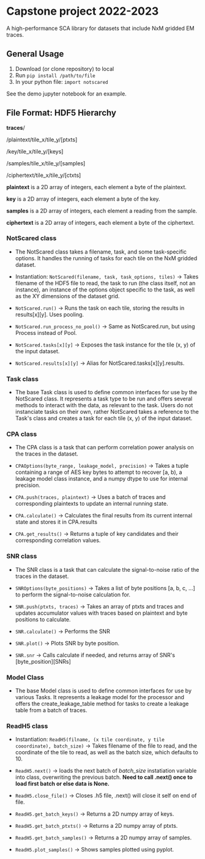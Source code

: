 # Capstone project 2022-2023

A high-performance SCA library for datasets that include NxM gridded EM traces.

## General Usage

1) Download (or clone repository) to local
2) Run `pip install /path/to/file`
3) In your python file: `import notscared`

See the demo jupyter notebook for an example.

## File Format: HDF5 Hierarchy

**traces**/

/plaintext/tile_x/tile_y/[ptxts]

/key/tile_x/tile_y/[keys]

/samples/tile_x/tile_y/[samples]

/ciphertext/tile_x/tile_y/[ctxts]

**plaintext** is a 2D array of integers, each element a byte of the plaintext.

**key** is a 2D array of integers, each element a byte of the key.

**samples** is a 2D array of integers, each element a reading from the sample.

**ciphertext** is a 2D array of integers, each element a byte of the ciphertext.

### NotScared class

- The NotScared class takes a filename, task, and some task-specific options. It handles the running of tasks for each tile on the NxM gridded dataset. 

- Instantiation: ```NotScared(filename, task, task_options, tiles)``` -> Takes filename of the HDF5 file to read, the task to run (the class itself, not an instance), an instance of the options object specific to the task, as well as the XY dimensions of the dataset grid.

- ```NotScared.run()``` -> Runs the task on each tile, storing the results in results[x][y]. Uses pooling.

- ```NotScared.run_process_no_pool()``` -> Same as NotScared.run, but using Process instead of Pool.

- ```NotScared.tasks[x][y]``` -> Exposes the task instance for the tile (x, y) of the input dataset.

- ```NotScared.results[x][y]``` -> Alias for NotScared.tasks[x][y].results.


### Task class

- The base Task class is used to define common interfaces for use by the NotScared class. It represents a task type to be run and offers several methods to interact with the data, as relevant to the task. Users do not instanciate tasks on their own, rather NotScared takes a reference to the Task's class and creates a task for each tile (x, y) of the input dataset.


### CPA class

- The CPA class is a task that can perform correlation power analysis on the traces in the dataset.

- ```CPAOptions(byte_range, leakage_model, precision)``` -> Takes a tuple containing a range of AES key bytes to attempt to recover [a, b), a leakage model class instance, and a numpy dtype to use for internal precision.

- ```CPA.push(traces, plaintext)``` -> Uses a batch of traces and corresponding plaintexts to update an internal running state.

- ```CPA.calculate()``` -> Calculates the final results from its current internal state and stores it in CPA.results

- ```CPA.get_results()``` -> Returns a tuple of key candidates and their corresponding correlation values.

### SNR class

- The SNR class is a task that can calculate the signal-to-noise ratio of the traces in the dataset.

- ```SNROptions(byte_positions)``` -> Takes a list of byte positions [a, b, c, ...] to perform the signal-to-noise calculation for.

- ```SNR.push(ptxts, traces)``` -> Takes an array of ptxts and traces and updates accumulator values with traces based on plaintext and byte positions to calculate.
- ```SNR.calculate()``` -> Performs the SNR
- ```SNR.plot()``` -> Plots SNR by byte position.
- ```SNR.snr``` -> Calls calculate if needed, and returns array of SNR's [byte_position][SNRs]

### Model Class

- The base Model class is used to define common interfaces for use by various Tasks. It represents a leakage model for the processor and offers the create_leakage_table method for tasks to create a leakage table from a batch of traces.


### ReadH5 class

- Instantiation: ```ReadH5(filname, (x tile coordinate, y tile cooordinate), batch_size)``` -> Takes filename of the file to read, and the coordinate of the tile to read, as well as the batch size, which defaults to 10.

- ```ReadH5.next()``` -> loads the next batch of *batch_size* instatiation variable into class, overwriting the previous batch. **Need to call .next() once to load first batch or else data is None.** 

- ```ReadH5.close_file()``` -> Closes .h5 file, .next() will close it self on end of file.

- ```ReadH5.get_batch_keys()``` -> Returns a 2D numpy array of keys.

- ```ReadH5.get_batch_ptxts()``` -> Returns a 2D numpy array of ptxts.

- ```ReadH5.get_batch_samples()``` -> Returns a 2D numpy array of samples.

- ```ReadH5.plot_samples()``` -> Shows samples plotted using pyplot.

